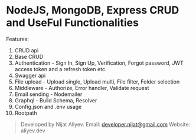 # NodeJS, MongoDB, Express CRUD and UseFul Functionalities

Features:

1. CRUD api
2. Base CRUD
3. Authentication - Sign In, Sign Up, Verification, Forgot password, JWT access token and a refresh token etc.
4. Swagger api
5. File upload - Upload single, Upload multi, File filter, Folder selection
6. Middleware - Authorize, Error handler, Validate request
7. Email sending - Nodemailer
8. Graphql - Build Schema, Resolver
9. Config.json and .env usage
10. Rootpath

> Developed by Nijat Aliyev.
> Email: developer.nijat@gmail.com
> Website: aliyev.dev
